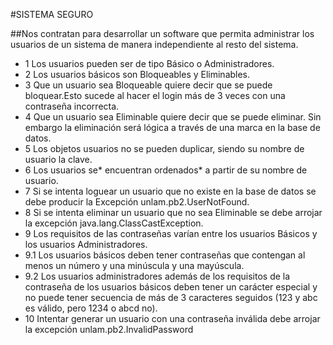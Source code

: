#SISTEMA SEGURO

##Nos contratan para desarrollar un software que permita administrar los usuarios de un sistema de manera independiente al resto del sistema.

- 1 Los usuarios pueden ser de tipo Básico o Administradores.
- 2 Los usuarios básicos son Bloqueables y Eliminables.
- 3 Que un usuario sea Bloqueable quiere decir que se puede bloquear.Esto sucede al hacer el login más de 3 veces con una contraseña incorrecta.
- 4 Que un usuario sea Eliminable quiere decir que se puede eliminar. Sin embargo la eliminación será lógica a través de una marca en la base de datos.
- 5 Los objetos usuarios no se pueden duplicar, siendo su nombre de usuario la clave.
- 6 Los usuarios se* encuentran ordenados* a partir de su nombre de usuario.
- 7 Si se intenta loguear un usuario que no existe en la base de datos se debe producir la Excepción unlam.pb2.UserNotFound.
- 8 Si se intenta eliminar un usuario que no sea Eliminable se debe arrojar la excepción java.lang.ClassCastException.
- 9 Los requisitos de las contraseñas varían entre los usuarios Básicos y los usuarios Administradores.
- 9.1 Los usuarios básicos deben tener contraseñas que contengan al menos un número y una minúscula y una mayúscula.
- 9.2 Los usuarios administradores además de los requisitos de la contraseña de los usuarios básicos deben tener un carácter especial y no puede tener secuencia de más de 3 caracteres seguidos (123 y abc es válido, pero 1234 o abcd no).
- 10 Intentar generar un usuario con una contraseña inválida debe arrojar la excepción unlam.pb2.InvalidPassword